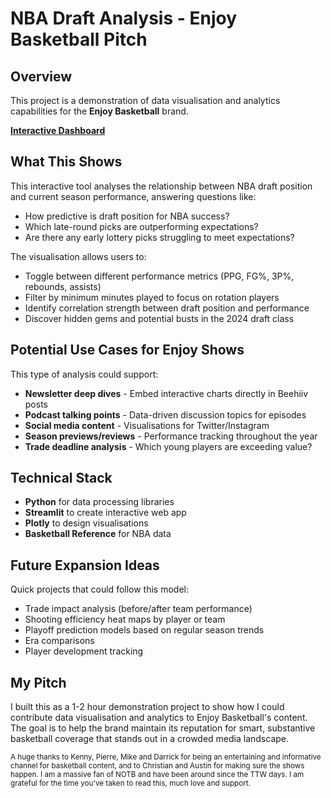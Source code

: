 # NBA Draft Analysis - Enjoy Basketball Pitch

## Overview

This project is a demonstration of data visualisation and analytics capabilities for the **Enjoy Basketball** brand. 

**[Interactive Dashboard](https://draftanalysispy-tynomaaoxqg4yhsybw3huv.streamlit.app/)**

## What This Shows

This interactive tool analyses the relationship between NBA draft position and current season performance, answering questions like:
- How predictive is draft position for NBA success?
- Which late-round picks are outperforming expectations?
- Are there any early lottery picks struggling to meet expectations?

The visualisation allows users to:
- Toggle between different performance metrics (PPG, FG%, 3P%, rebounds, assists)
- Filter by minimum minutes played to focus on rotation players
- Identify correlation strength between draft position and performance
- Discover hidden gems and potential busts in the 2024 draft class

## Potential Use Cases for Enjoy Shows

This type of analysis could support:

- **Newsletter deep dives** - Embed interactive charts directly in Beehiiv posts
- **Podcast talking points** - Data-driven discussion topics for episodes
- **Social media content** - Visualisations for Twitter/Instagram
- **Season previews/reviews** - Performance tracking throughout the year
- **Trade deadline analysis** - Which young players are exceeding value?

## Technical Stack

- **Python** for data processing libraries
- **Streamlit** to create interactive web app
- **Plotly** to design visualisations
- **Basketball Reference** for NBA data

## Future Expansion Ideas

Quick projects that could follow this model:
- Trade impact analysis (before/after team performance)
- Shooting efficiency heat maps by player or team
- Playoff prediction models based on regular season trends
- Era comparisons
- Player development tracking

## My Pitch

I built this as a 1-2 hour demonstration project to show how I could contribute data visualisation and analytics to Enjoy Basketball's content. The goal is to help the brand maintain its reputation for smart, substantive basketball coverage that stands out in a crowded media landscape.

<sub>A huge thanks to Kenny, Pierre, Mike and Darrick for being an entertaining and informative channel for basketball content, and to Christian and Austin for making sure the shows happen. I am a massive fan of NOTB and have been around since the TTW days. I am grateful for the time you've taken to read this, much love and support.</sub>
